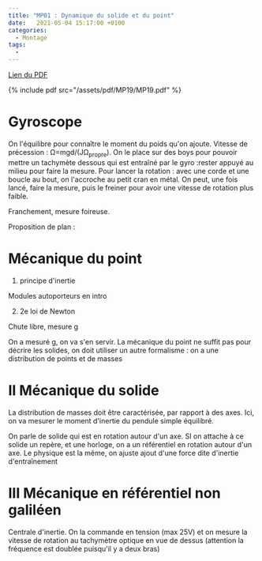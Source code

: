 ```yaml
---
title: "MP01 : Dynamique du solide et du point"
date:   2021-05-04 15:17:00 +0100
categories:
  - Montage
tags:
  - 
---
```

[Lien du PDF](/assets/pdf/MP19/MP19.pdf)

{% include pdf src="/assets/pdf/MP19/MP19.pdf" %}

# Gyroscope
On l'équilibre pour connaître le moment du poids qu'on ajoute. Vitesse de précession :  &Omega;=mgd/(J&Omega;<sub>propre</sub>). On le place sur des boys pour 
pouvoir mettre un tachymète dessous qui est entraîné par le gyro  :rester appuyé au milieu pour faire la mesure. Pour lancer la rotation : avec une corde et une boucle au bout,
on l'accroche au petit cran en métal. On peut, une fois lancé, faire la mesure, puis le freiner pour avoir une vitesse de rotation plus faible.

Franchement, mesure foireuse.

Proposition de plan : 

# Mécanique du point
1) principe d'inertie

Modules autoporteurs en intro

2) 2e loi de Newton

Chute libre, mesure g

On a mesuré g, on va s'en servir. La mécanique du point ne suffit pas pour décrire les solides, on doit utiliser un autre formalisme : on a une distribution de points et de masses

# II Mécanique du solide

La distribution de masses doit être caractérisée, par rapport à des axes. Ici, on va mesurer le moment d'inertie du pendule simple équilibré.

On parle de solide qui est en rotation autour d'un axe. SI on attache à ce solide un repère, et une horloge, on a un référentiel en rotation autour d'un axe. Le physique est 
la même, on ajuste ajout d'une force dite d'inertie d'entraînement

# III Mécanique en référentiel non galiléen

Centrale d'inertie. On la commande en tension (max 25V) et on mesure la vitesse de rotation au tachymètre optique en vue de dessus (attention la fréquence est
doublée puisqu'il y a deux bras)
